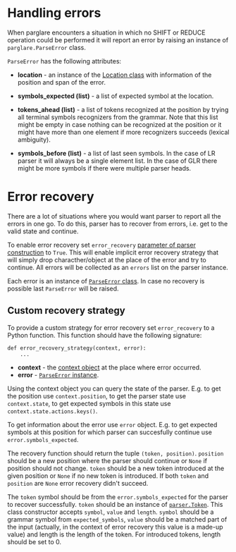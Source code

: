 # Handling errors

When parglare encounters a situation in which no SHIFT or REDUCE operation could
be performed it will report an error by raising an instance of
`parglare.ParseError` class.

`ParseError` has the following attributes:

- **location** - an instance of the [Location class](./common.md#location-class)
  with information of the position and span of the error.

- **symbols_expected (list)** - a list of expected symbol at the location.

- **tokens_ahead (list)** - a list of tokens recognized at the position by
  trying all terminal symbols recognizers from the grammar. Note that this list
  might be empty in case nothing can be recognized at the position or it might
  have more than one element if more recognizers succeeds (lexical ambiguity).

- **symbols_before (list)** - a list of last seen symbols. In the case of LR
  parser it will always be a single element list. In the case of GLR there might
  be more symbols if there were multiple parser heads.


# Error recovery

There are a lot of situations where you would want parser to report all the
errors in one go. To do this, parser has to recover from errors, i.e. get to
the valid state and continue.

To enable error recovery set `error_recovery` [parameter of parser
construction](./parser.md#error_recovery) to `True`. This will enable implicit
error recovery strategy that will simply drop characther/object at the place of
the error and try to continue. All errors will be collected as an `errors` list
on the parser instance.

Each error is an instance of [`ParseError` class](#handling-errors). In case no
recovery is possible last `ParseError` will be raised.


## Custom recovery strategy

To provide a custom strategy for error recovery set `error_recovery` to a Python
function. This function should have the following signature:

    def error_recovery_strategy(context, error):
        ...


- **context** - the [context object](./common.md#the-context-object) at the
  place where error occurred.
- **error** - [`ParseError` instance](#handling-errors).

Using the context object you can query the state of the parser. E.g. to get the
position use `context.position`, to get the parser state use `context.state`, to
get expected symbols in this state use `context.state.actions.keys()`.

To get information about the error use `error` object. E.g. to get expected
symbols at this position for which parser can succesfully continue use
`error.symbols_expected`.

The recovery function should return the tuple `(token, position)`. `position`
should be a new position where the parser should continue or `None` if position
should not change. `token` should be a new token introduced at the given
position or `None` if no new token is introduced. If both `token` and `position`
are `None` error recovery didn't succeed.

The `token` symbol should be from the `error.symbols_expected` for the parser to
recover successfully. `token` should be an instance of
[`parser.Token`](./parser.md#token). This class constructor accepts `symbol`,
`value` and `length`. `symbol` should be a grammar symbol from
`expected_symbols`, `value` should be a matched part of the input (actually, in
the context of error recovery this value is a made-up value) and length is the
length of the token. For introduced tokens, length should be set to 0.
